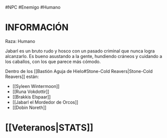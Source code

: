 #NPC #Enemigo #Humano
# INFORMACIÓN 
Raza: Humano

Jabarl es un bruto rudo y hosco con un pasado criminal que nunca logra alcanzarlo. Es bueno asustando a la gente, hundiendo cráneos y cuidando a los caballos, con los que parece más cómodo.

Dentro de los [[Bastión Aguja de Hielo#Stone-Cold Reavers|Stone-Cold Reavers]] están:
- [[Syleen Wintermoon]]
- [[Runa Vokdottir]]
- [[Brakkis Elspaar]]
- [[Jabarl el Mordedor de Orcos]]
- [[Dobin Noreth]]

# [[Veteranos|STATS]]